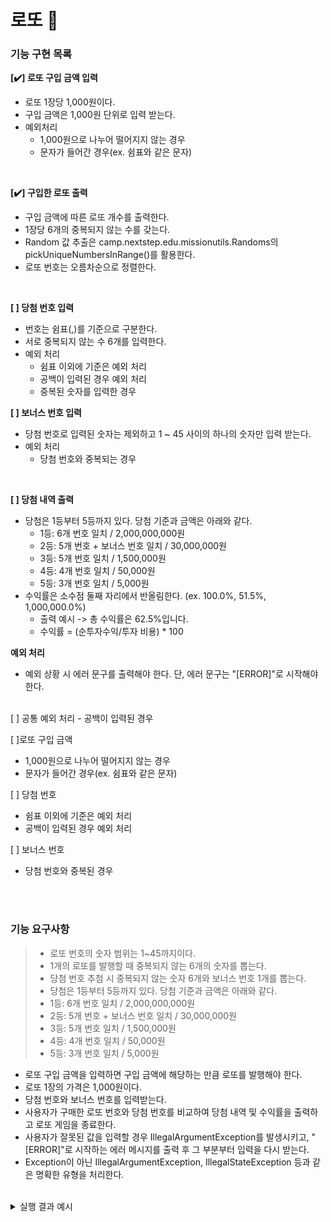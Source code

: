 # 로또 💸

### 기능 구현 목록

**[✔️] 로또 구입 금액 입력**
- 로또 1장당 1,000원이다.
- 구입 금액은 1,000원 단위로 입력 받는다.
- 예외처리
  - 1,000원으로 나누어 떨어지지 않는 경우
  - 문자가 들어간 경우(ex. 쉼표와 같은 문자)
<br>

**[✔️] 구입한 로또 출력**
  - 구입 금액에 따른 로또 개수를 출력한다.
  - 1장당 6개의 중복되지 않는 수를 갖는다.
  - Random 값 추출은 camp.nextstep.edu.missionutils.Randoms의 pickUniqueNumbersInRange()를 활용한다.
  - 로또 번호는 오름차순으로 정렬한다.
<br>

**[ ] 당첨 번호 입력**
- 번호는 쉼표(,)를 기준으로 구분한다.
- 서로 중복되지 않는 수 6개를 입력한다.
- 예외 처리
  - 쉼표 이외에 기준은 예외 처리
  - 공백이 입력된 경우 예외 처리
  - 중복된 숫자를 입력한 경우


**[ ] 보너스 번호 입력**
-  당첨 번호로 입력된 숫자는 제외하고 1 ~ 45 사이의 하나의 숫자만 입력 받는다.
- 예외 처리
  - 당첨 번호와 중복되는 경우
<br>

**[ ] 당첨 내역 출력**
- 당첨은 1등부터 5등까지 있다. 당첨 기준과 금액은 아래와 같다.
  - 1등: 6개 번호 일치 / 2,000,000,000원
  - 2등: 5개 번호 + 보너스 번호 일치 / 30,000,000원
  - 3등: 5개 번호 일치 / 1,500,000원
  - 4등: 4개 번호 일치 / 50,000원
  - 5등: 3개 번호 일치 / 5,000원
- 수익률은 소수점 둘째 자리에서 반올림한다. (ex. 100.0%, 51.5%, 1,000,000.0%)
  - 출력 예시 -> 총 수익률은 62.5%입니다.
  - 수익률 = (순투자수익/투자 비용) * 100

**예외 처리**
- 예외 상황 시 에러 문구를 출력해야 한다. 단, 에러 문구는 "[ERROR]"로 시작해야 한다.
<br> 
[ ] 공통 예외 처리
- 공백이 입력된 경우

[ ]로또 구입 금액
 - 1,000원으로 나누어 떨어지지 않는 경우
 - 문자가 들어간 경우(ex. 쉼표와 같은 문자)

[ ] 당첨 번호
 - 쉼표 이외에 기준은 예외 처리
 - 공백이 입력된 경우 예외 처리

[ ] 보너스 번호
- 당첨 번호와 중복된 경우

<br>
<br>

### 기능 요구사항
> - 로또 번호의 숫자 범위는 1~45까지이다.
> - 1개의 로또를 발행할 때 중복되지 않는 6개의 숫자를 뽑는다.
>- 당첨 번호 추첨 시 중복되지 않는 숫자 6개와 보너스 번호 1개를 뽑는다.
>- 당첨은 1등부터 5등까지 있다. 당첨 기준과 금액은 아래와 같다.
>  - 1등: 6개 번호 일치 / 2,000,000,000원
>  - 2등: 5개 번호 + 보너스 번호 일치 / 30,000,000원
>  - 3등: 5개 번호 일치 / 1,500,000원
>  - 4등: 4개 번호 일치 / 50,000원
>  - 5등: 3개 번호 일치 / 5,000원


- 로또 구입 금액을 입력하면 구입 금액에 해당하는 만큼 로또를 발행해야 한다.
- 로또 1장의 가격은 1,000원이다.
- 당첨 번호와 보너스 번호를 입력받는다.
- 사용자가 구매한 로또 번호와 당첨 번호를 비교하여 당첨 내역 및 수익률을 출력하고 로또 게임을 종료한다.
- 사용자가 잘못된 값을 입력할 경우 IllegalArgumentException를 발생시키고, "[ERROR]"로 시작하는 에러 메시지를 출력 후 그 부분부터 입력을 다시 받는다.
- Exception이 아닌 IllegalArgumentException, IllegalStateException 등과 같은 명확한 유형을 처리한다.

<br>

<details>
<summary>실행 결과 예시</summary>
<div markdown="1">

구입금액을 입력해 주세요.<br>
8000<br>

8개를 구매했습니다.<br>
[8, 21, 23, 41, 42, 43]<br>
[3, 5, 11, 16, 32, 38]<br>
[7, 11, 16, 35, 36, 44]<br>
[1, 8, 11, 31, 41, 42]<br>
[13, 14, 16, 38, 42, 45]<br>
[7, 11, 30, 40, 42, 43]<br>
[2, 13, 22, 32, 38, 45]<br>
[1, 3, 5, 14, 22, 45]<br>

당첨 번호를 입력해 주세요.<br>
1,2,3,4,5,6

보너스 번호를 입력해 주세요.<br>
7
<br><br>
당첨 통계<br>
---<br>
3개 일치 (5,000원) - 1개<br>
4개 일치 (50,000원) - 0개<br>
5개 일치 (1,500,000원) - 0개<br>
5개 일치, 보너스 볼 일치 (30,000,000원) - 0개<br>
6개 일치 (2,000,000,000원) - 0개<br>
총 수익률은 62.5%입니다.<br>

</div>
</details>